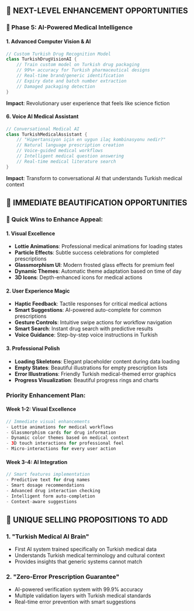## 🚀 **NEXT-LEVEL ENHANCEMENT OPPORTUNITIES**

### **🧠 Phase 5: AI-Powered Medical Intelligence**

#### **1. Advanced Computer Vision & AI**
```kotlin
// Custom Turkish Drug Recognition Model
class TurkishDrugVisionAI {
    // Train custom model on Turkish drug packaging
    // 99%+ accuracy for Turkish pharmaceutical designs
    // Real-time brand/generic identification
    // Expiry date and batch number extraction
    // Damaged packaging detection
}
```
**Impact**: Revolutionary user experience that feels like science fiction

#### **6. Voice AI Medical Assistant**
```kotlin
// Conversational Medical AI
class TurkishMedicalAssistant {
    // "Hipertansiyon için en uygun ilaç kombinasyonu nedir?"
    // Natural language prescription creation
    // Voice-guided medical workflows
    // Intelligent medical question answering
    // Real-time medical literature search
}
```
**Impact**: Transform to conversational AI that understands Turkish medical context


## 🎨 **IMMEDIATE BEAUTIFICATION OPPORTUNITIES**
### **🌟 Quick Wins to Enhance Appeal:**

#### **1. Visual Excellence**
- **Lottie Animations**: Professional medical animations for loading states
- **Particle Effects**: Subtle success celebrations for completed prescriptions
- **Glassmorphism UI**: Modern frosted glass effects for premium feel
- **Dynamic Themes**: Automatic theme adaptation based on time of day
- **3D Icons**: Depth-enhanced icons for medical actions

#### **2. User Experience Magic**
- **Haptic Feedback**: Tactile responses for critical medical actions
- **Smart Suggestions**: AI-powered auto-complete for common prescriptions
- **Gesture Controls**: Intuitive swipe actions for workflow navigation
- **Smart Search**: Instant drug search with predictive results
- **Voice Guidance**: Step-by-step voice instructions in Turkish

#### **3. Professional Polish**
- **Loading Skeletons**: Elegant placeholder content during data loading
- **Empty States**: Beautiful illustrations for empty prescription lists
- **Error Illustrations**: Friendly Turkish medical-themed error graphics
- **Progress Visualization**: Beautiful progress rings and charts

### **Priority Enhancement Plan:**

#### **Week 1-2: Visual Excellence**
```kotlin
// Immediate visual enhancements
- Lottie animations for medical workflows
- Glassmorphism cards for drug information
- Dynamic color themes based on medical context
- 3D touch interactions for professional feel
- Micro-interactions for every user action
```

#### **Week 3-4: AI Integration**
```kotlin
// Smart features implementation
- Predictive text for drug names
- Smart dosage recommendations
- Advanced drug interaction checking
- Intelligent form auto-completion
- Context-aware suggestions
```

## 💎 **UNIQUE SELLING PROPOSITIONS TO ADD**

### **1. "Turkish Medical AI Brain"**
- First AI system trained specifically on Turkish medical data
- Understands Turkish medical terminology and cultural context
- Provides insights that generic systems cannot match

### **2. "Zero-Error Prescription Guarantee"**
- AI-powered verification system with 99.9% accuracy
- Multiple validation layers with Turkish medical standards
- Real-time error prevention with smart suggestions
